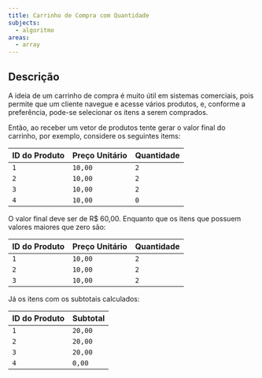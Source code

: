 ```yaml
---
title: Carrinho de Compra com Quantidade
subjects:
  - algoritmo
areas:
  - array
---
```


## Descrição

A ideia de um carrinho de compra é muito útil em sistemas comerciais, pois permite que um cliente navegue e acesse vários produtos, e, conforme a preferência, pode-se selecionar os itens a serem comprados.

Então, ao receber um vetor de produtos tente gerar o valor final do carrinho, por exemplo, considere os seguintes items:

| ID do Produto | Preço Unitário | Quantidade |
| ------------- | -------------- | ---------- |
| `1`           | `10,00`        | `2`        |
| `2`           | `10,00`        | `2`        |
| `3`           | `10,00`        | `2`        |
| `4`           | `10,00`        | `0`        |

O valor final deve ser de R\$ 60,00. Enquanto que os itens que possuem valores maiores que zero são:

| ID do Produto | Preço Unitário | Quantidade |
| ------------- | -------------- | ---------- |
| `1`           | `10,00`        | `2`        |
| `2`           | `10,00`        | `2`        |
| `3`           | `10,00`        | `2`        |

Já os itens com os subtotais calculados:

| ID do Produto | Subtotal |
| ------------- | -------- |
| `1`           | `20,00`  |
| `2`           | `20,00`  |
| `3`           | `20,00`  |
| `4`           | `0,00`   |
